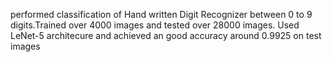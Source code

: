 performed classification of Hand written Digit Recognizer between 0 to 9 digits.Trained over 4000 images and tested over 28000 images. 
Used LeNet-5 architecure and achieved an good accuracy around 0.9925 on test images 

